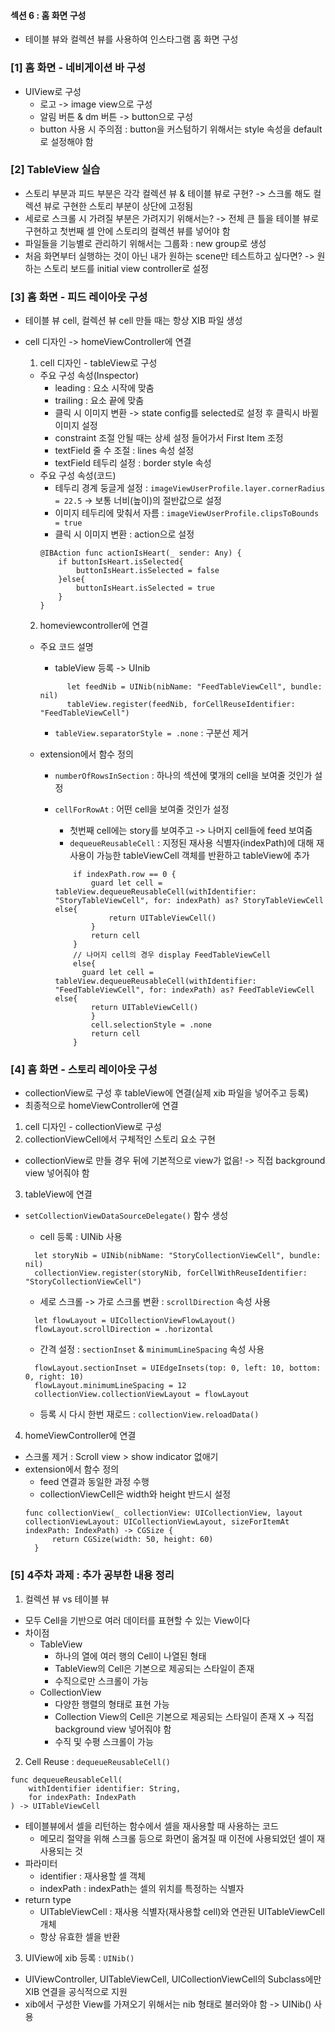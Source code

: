 #### 섹션 6 : 홈 화면 구성

- 테이블 뷰와 컬렉션 뷰를 사용하여 인스타그램 홈 화면 구성

### [1] 홈 화면 - 네비게이션 바 구성

- UIView로 구성
  - 로고 -> image view으로 구성
  - 알림 버튼 & dm 버튼 -> button으로 구성
  - button 사용 시 주의점 : button을 커스텀하기 위해서는 style 속성을 default로 설정해야 함

### [2] TableView 실습

- 스토리 부분과 피드 부분은 각각 컬렉션 뷰 & 테이블 뷰로 구현? -> 스크롤 해도 컬렉션 뷰로 구현한 스토리 부분이 상단에 고정됨
- 세로로 스크롤 시 가려질 부분은 가려지기 위해서는? -> 전체 큰 틀을 테이블 뷰로 구현하고 첫번째 셀 안에 스토리의 컬렉션 뷰를 넣어야 함
- 파일들을 기능별로 관리하기 위해서는 그룹화 : new group로 생성
- 처음 화면부터 실행하는 것이 아닌 내가 원하는 scene만 테스트하고 싶다면? -> 원하는 스토리 보드를 initial view controller로 설정

### [3] 홈 화면 - 피드 레이아웃 구성

- 테이블 뷰 cell, 컬렉션 뷰 cell 만들 때는 항상 XIB 파일 생성
- cell 디자인 -> homeViewController에 연결

  1. cell 디자인 - tableView로 구성

  - 주요 구성 속성(Inspector)
    - leading : 요소 시작에 맞춤
    - trailing : 요소 끝에 맞춤
    - 클릭 시 이미지 변환 -> state config를 selected로 설정 후 클릭시 바뀔 이미지 설정
    - constraint 조절 안될 때는 상세 설정 들어가서 First Item 조정
    - textField 줄 수 조절 : lines 속성 설정
    - textField 테두리 설정 : border style 속성
      <br>
  - 주요 구성 속성(코드)
    - 테두리 경계 둥글게 설정 : `imageViewUserProfile.layer.cornerRadius = 22.5` -> 보통 너비(높이)의 절반값으로 설정
    - 이미지 테두리에 맞춰서 자름 : `imageViewUserProfile.clipsToBounds = true`
    - 클릭 시 이미지 변환 : action으로 설정
    ```
    @IBAction func actionIsHeart(_ sender: Any) {
        if buttonIsHeart.isSelected{
            buttonIsHeart.isSelected = false
        }else{
            buttonIsHeart.isSelected = true
        }
    }
    ```

  2. homeviewcontroller에 연결

  - 주요 코드 설명

    - tableView 등록 -> UInib

    ```
          let feedNib = UINib(nibName: "FeedTableViewCell", bundle: nil)
          tableView.register(feedNib, forCellReuseIdentifier: "FeedTableViewCell")
    ```

    - `tableView.separatorStyle = .none` : 구분선 제거

  - extension에서 함수 정의

    - `numberOfRowsInSection` : 하나의 섹션에 몇개의 cell을 보여줄 것인가 설정
    - `cellForRowAt` : 어떤 cell을 보여줄 것인가 설정

      - 첫번째 cell에는 story를 보여주고 -> 나머지 cell들에 feed 보여줌
      - `dequeueReusableCell` : 지정된 재사용 식별자(indexPath)에 대해 재사용이 가능한 tableViewCell 객체를 반환하고 tableView에 추가

      ```// 첫번째 cell인 경우 display StoryTableViewCell
          if indexPath.row == 0 {
              guard let cell = tableView.dequeueReusableCell(withIdentifier: "StoryTableViewCell", for: indexPath) as? StoryTableViewCell else{
                  return UITableViewCell()
              }
              return cell
          }
          // 나머지 cell의 경우 display FeedTableViewCell
          else{
            guard let cell = tableView.dequeueReusableCell(withIdentifier: "FeedTableViewCell", for: indexPath) as? FeedTableViewCell else{
              return UITableViewCell()
              }
              cell.selectionStyle = .none
              return cell
          }
      ```

### [4] 홈 화면 - 스토리 레이아웃 구성

- collectionView로 구성 후 tableView에 연결(실제 xib 파일을 넣어주고 등록)
- 최종적으로 homeViewController에 연결

1. cell 디자인 - collectionView로 구성
2. collectionViewCell에서 구체적인 스토리 요소 구현

- collectionView로 만들 경우 뒤에 기본적으로 view가 없음! -> 직접 background view 넣어줘야 함

3. tableView에 연결

- `setCollectionViewDataSourceDelegate()` 함수 생성

  - cell 등록 : UINib 사용

  ```
    let storyNib = UINib(nibName: "StoryCollectionViewCell", bundle: nil)
    collectionView.register(storyNib, forCellWithReuseIdentifier: "StoryCollectionViewCell")
  ```

  - 세로 스크롤 -> 가로 스크롤 변환 : `scrollDirection` 속성 사용

  ```
    let flowLayout = UICollectionViewFlowLayout()
    flowLayout.scrollDirection = .horizontal
  ```

  - 간격 설정 : `sectionInset` & `minimumLineSpacing` 속성 사용

  ```
    flowLayout.sectionInset = UIEdgeInsets(top: 0, left: 10, bottom: 0, right: 10)
    flowLayout.minimumLineSpacing = 12
    collectionView.collectionViewLayout = flowLayout
  ```

  - 등록 시 다시 한번 재로드 : `collectionView.reloadData()`

4. homeViewController에 연결

- 스크롤 제거 : Scroll view > show indicator 없애기
- extension에서 함수 정의
  - feed 연결과 동일한 과정 수행
  - collectionViewCell은 width와 height 반드시 설정
  ```
  func collectionView(_ collectionView: UICollectionView, layout collectionViewLayout: UICollectionViewLayout, sizeForItemAt indexPath: IndexPath) -> CGSize {
        return CGSize(width: 50, height: 60)
    }
  ```

### [5] 4주차 과제 : 추가 공부한 내용 정리

1. 컬렉션 뷰 vs 테이블 뷰

- 모두 Cell을 기반으로 여러 데이터를 표현할 수 있는 View이다
- 차이점
  - TableView
    - 하나의 열에 여러 행의 Cell이 나열된 형태
    - TableView의 Cell은 기본으로 제공되는 스타일이 존재
    - 수직으로만 스크롤이 가능
  - CollectionView
    - 다양한 행렬의 형태로 표현 가능
    - Collection View의 Cell은 기본으로 제공되는 스타일이 존재 X -> 직접 background view 넣어줘야 함
    - 수직 및 수평 스크롤이 가능

2. Cell Reuse : `dequeueReusableCell()`

```
func dequeueReusableCell(
    withIdentifier identifier: String,
    for indexPath: IndexPath
) -> UITableViewCell
```

- 테이블뷰에서 셀을 리턴하는 함수에서 셀을 재사용할 때 사용하는 코드
  - 메모리 절약을 위해 스크롤 등으로 화면이 옮겨질 때 이전에 사용되었던 셀이 재사용되는 것
- 파라미터
  - identifier : 재사용할 셀 객체
  - indexPath : indexPath는 셀의 위치를 특정하는 식별자
- return type
  - UITableViewCell : 재사용 식별자(재사용할 cell)와 연관된 UITableViewCell 개체
  - 항상 유효한 셀을 반환

3.  UIView에 xib 등록 : `UINib()`

- UIViewController, UITableViewCell, UICollectionViewCell의 Subclass에만 XIB 연결을 공식적으로 지원
- xib에서 구성한 View를 가져오기 위해서는 nib 형태로 불러와야 함 -> UINib() 사용
